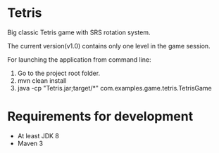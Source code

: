 # Tetris

Big classic Tetris game with SRS rotation system.

The current version(v1.0) contains only one level
in the game session.

For launching the application from command line:

1. Go to the project root folder.
2. mvn clean install
3. java -cp "Tetris.jar;target/*" com.examples.game.tetris.TetrisGame

# Requirements for development

- At least JDK 8
- Maven 3
